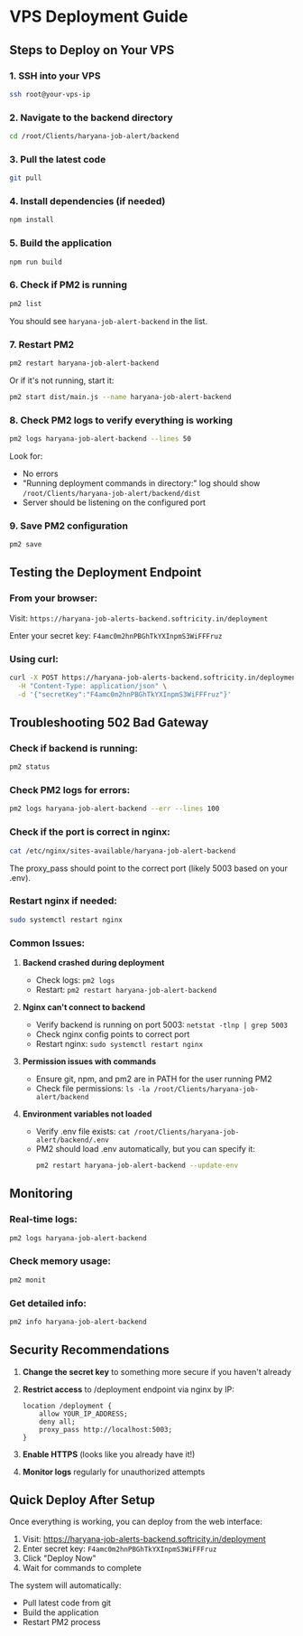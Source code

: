 # VPS Deployment Guide

## Steps to Deploy on Your VPS

### 1. SSH into your VPS
```bash
ssh root@your-vps-ip
```

### 2. Navigate to the backend directory
```bash
cd /root/Clients/haryana-job-alert/backend
```

### 3. Pull the latest code
```bash
git pull
```

### 4. Install dependencies (if needed)
```bash
npm install
```

### 5. Build the application
```bash
npm run build
```

### 6. Check if PM2 is running
```bash
pm2 list
```

You should see `haryana-job-alert-backend` in the list.

### 7. Restart PM2
```bash
pm2 restart haryana-job-alert-backend
```

Or if it's not running, start it:
```bash
pm2 start dist/main.js --name haryana-job-alert-backend
```

### 8. Check PM2 logs to verify everything is working
```bash
pm2 logs haryana-job-alert-backend --lines 50
```

Look for:
- No errors
- "Running deployment commands in directory:" log should show `/root/Clients/haryana-job-alert/backend/dist`
- Server should be listening on the configured port

### 9. Save PM2 configuration
```bash
pm2 save
```

## Testing the Deployment Endpoint

### From your browser:
Visit: `https://haryana-job-alerts-backend.softricity.in/deployment`

Enter your secret key: `F4amc0m2hnPBGhTkYXInpmS3WiFFFruz`

### Using curl:
```bash
curl -X POST https://haryana-job-alerts-backend.softricity.in/deployment/deploy \
  -H "Content-Type: application/json" \
  -d '{"secretKey":"F4amc0m2hnPBGhTkYXInpmS3WiFFFruz"}'
```

## Troubleshooting 502 Bad Gateway

### Check if backend is running:
```bash
pm2 status
```

### Check PM2 logs for errors:
```bash
pm2 logs haryana-job-alert-backend --err --lines 100
```

### Check if the port is correct in nginx:
```bash
cat /etc/nginx/sites-available/haryana-job-alert-backend
```

The proxy_pass should point to the correct port (likely 5003 based on your .env).

### Restart nginx if needed:
```bash
sudo systemctl restart nginx
```

### Common Issues:

1. **Backend crashed during deployment**
   - Check logs: `pm2 logs`
   - Restart: `pm2 restart haryana-job-alert-backend`

2. **Nginx can't connect to backend**
   - Verify backend is running on port 5003: `netstat -tlnp | grep 5003`
   - Check nginx config points to correct port
   - Restart nginx: `sudo systemctl restart nginx`

3. **Permission issues with commands**
   - Ensure git, npm, and pm2 are in PATH for the user running PM2
   - Check file permissions: `ls -la /root/Clients/haryana-job-alert/backend`

4. **Environment variables not loaded**
   - Verify .env file exists: `cat /root/Clients/haryana-job-alert/backend/.env`
   - PM2 should load .env automatically, but you can specify it:
     ```bash
     pm2 restart haryana-job-alert-backend --update-env
     ```

## Monitoring

### Real-time logs:
```bash
pm2 logs haryana-job-alert-backend
```

### Check memory usage:
```bash
pm2 monit
```

### Get detailed info:
```bash
pm2 info haryana-job-alert-backend
```

## Security Recommendations

1. **Change the secret key** to something more secure if you haven't already
2. **Restrict access** to /deployment endpoint via nginx by IP:
   ```nginx
   location /deployment {
       allow YOUR_IP_ADDRESS;
       deny all;
       proxy_pass http://localhost:5003;
   }
   ```

3. **Enable HTTPS** (looks like you already have it!)

4. **Monitor logs** regularly for unauthorized attempts

## Quick Deploy After Setup

Once everything is working, you can deploy from the web interface:

1. Visit: https://haryana-job-alerts-backend.softricity.in/deployment
2. Enter secret key: `F4amc0m2hnPBGhTkYXInpmS3WiFFFruz`
3. Click "Deploy Now"
4. Wait for commands to complete

The system will automatically:
- Pull latest code from git
- Build the application
- Restart PM2 process

